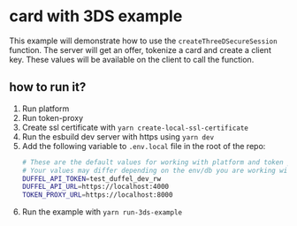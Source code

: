 # card with 3DS example

This example will demonstrate how to use the `createThreeDSecureSession` function.
The server will get an offer, tokenize a card and create a client key.
These values will be available on the client to call the function.

## how to run it?

1. Run platform 
2. Run token-proxy
3. Create ssl certificate with `yarn create-local-ssl-certificate`
4. Run the esbuild dev server with https using `yarn dev`
6. Add the following variable to `.env.local` file in the root of the repo:
   ```sh
   # These are the default values for working with platform and token proxy locally
   # Your values may differ depending on the env/db you are working with 
   DUFFEL_API_TOKEN=test_duffel_dev_rw
   DUFFEL_API_URL=https://localhost:4000
   TOKEN_PROXY_URL=https://localhost:8000
   ```
5. Run the example with `yarn run-3ds-example`

